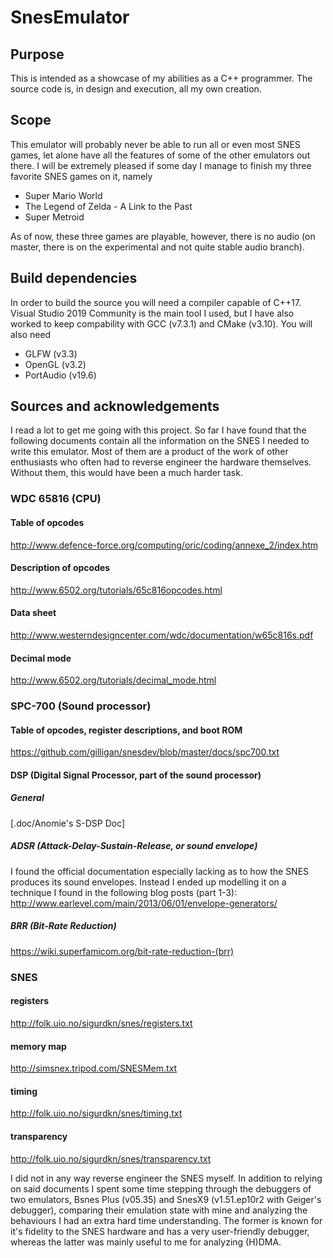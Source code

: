 # SnesEmulator
## Purpose
This is intended as a showcase of my abilities as a C++ programmer. The source code is, in design and execution, all my own creation.

## Scope
This emulator will probably never be able to run all or even most SNES games, let alone have all the features of some of the other emulators out there. I will be extremely pleased if some day I manage to finish my three favorite SNES games on it, namely
* Super Mario World
* The Legend of Zelda - A Link to the Past
* Super Metroid

As of now, these three games are playable, however, there is no audio (on master, there is on the experimental and not quite stable audio branch).

## Build dependencies
In order to build the source you will need a compiler capable of C++17. Visual Studio 2019 Community is the main tool I used, but I have also worked to keep compability with GCC (v7.3.1) and CMake (v3.10). You will also need
* GLFW (v3.3)
* OpenGL (v3.2)
* PortAudio (v19.6)

## Sources and acknowledgements
I read a lot to get me going with this project. So far I have found that the following documents contain all the information on the SNES I needed to write this emulator. Most of them are a product of the work of other enthusiasts who often had to reverse engineer the hardware themselves. Without them, this would have been a much harder task.
### WDC 65816 (CPU)
#### Table of opcodes
http://www.defence-force.org/computing/oric/coding/annexe_2/index.htm
#### Description of opcodes
http://www.6502.org/tutorials/65c816opcodes.html
#### Data sheet
http://www.westerndesigncenter.com/wdc/documentation/w65c816s.pdf
#### Decimal mode
http://www.6502.org/tutorials/decimal_mode.html
### SPC-700 (Sound processor)
#### Table of opcodes, register descriptions, and boot ROM
https://github.com/gilligan/snesdev/blob/master/docs/spc700.txt
#### DSP (Digital Signal Processor, part of the sound processor)
##### General
[.doc/Anomie's S-DSP Doc]
##### ADSR (Attack-Delay-Sustain-Release, or sound envelope)
I found the official documentation especially lacking as to how the SNES produces its sound envelopes. Instead I ended up modelling it on a technique I found in the following blog posts (part 1-3):
http://www.earlevel.com/main/2013/06/01/envelope-generators/
##### BRR (Bit-Rate Reduction)
https://wiki.superfamicom.org/bit-rate-reduction-(brr)
### SNES
#### registers
http://folk.uio.no/sigurdkn/snes/registers.txt
#### memory map
http://simsnex.tripod.com/SNESMem.txt
#### timing
http://folk.uio.no/sigurdkn/snes/timing.txt
#### transparency
http://folk.uio.no/sigurdkn/snes/transparency.txt

I did not in any way reverse engineer the SNES myself. In addition to relying on said documents I spent some time stepping through the debuggers of two emulators, Bsnes Plus (v05.35) and SnesX9 (v1.51.ep10r2 with Geiger's debugger), comparing their emulation state with mine and analyzing the behaviours I had an extra hard time understanding. The former is known for it's fidelity to the SNES hardware and has a very user-friendly debugger, whereas the latter was mainly useful to me for analyzing (H)DMA.
